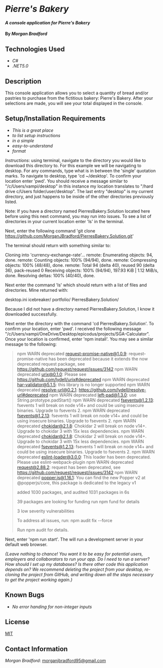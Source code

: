 # _Pierre's Bakery_

#### _A console application for Pierre's Bakery_

#### By _**Morgan Bradford**_

## Technologies Used

* _C#_
* _.NET5.0_

## Description

This console application allows you to select a quantity of bread and/or pastries to purchase from the fictitious bakery: Pierre's Bakery. After your selections are made, you will see your total displayed in the console.

## Setup/Installation Requirements

* _This is a great place_
* _to list setup instructions_
* _in a simple_
* _easy-to-understand_
* _format_


_Instructions_: using terminal, navigate to the directory you would like to download this directory to. For this example we will be navigating to desktop. For any commands, type what is in between the 'single' quotation marks. To navigate to desktop, type 'cd ~/desktop'. To confirm your location enter 'pwd'. You should receive a message similar to "/c/Users/vampi/desktop" in this instance my location translates to "/hard drive c/Users folder/user/desktop". The last entry "desktop" is my current directory, and just happens to be inside of the other directories previously listed.

Note: If you have a directory named PierresBakery.Solution located here before using this next command, you may run into issues. To see a list of directories in your current location enter 'ls' in the terminal.

Next, enter the following command 'git clone https://github.com/MorganJBradford/PierresBakery.Solution.git'

The terminal should return with something similar to:

Cloning into 'currency-exchange-rate'... remote: Enumerating objects: 94, done. remote: Counting objects: 100% (94/94), done. remote: Compressing objects: 100% (48/48), done. remote: Total 94 (delta 40), reused 90 (delta 36), pack-reused 0 Receiving objects: 100% (94/94), 197.93 KiB | 1.12 MiB/s, done. Resolving deltas: 100% (40/40), done.

Next enter the command 'ls' which should return with a list of files and directories. Mine returned with:

desktop.ini icebreaker/ portfolio/ PierresBakery.Solution/

Because I did not have a directory named PierresBakery.Solution, I know it downloaded successfully.

Next enter the directory with the command 'cd PierresBakery.Solution'. To confirm your location, enter 'pwd'. I received the following message "/c/Users/vampi/OneDrive/Desktop/epicodus/projects/SGA-Calculator". Once your location is confirmed, enter 'npm install'. You may see a similar message to the following:

>npm WARN deprecated request-promise-native@1.0.9: request-promise-native has been deprecated because it extends the now deprecated request package, see https://github.com/request/request/issues/3142 npm WARN deprecated urix@0.1.0: Please see https://github.com/lydell/urix#deprecated npm WARN deprecated har-validator@5.1.5: this library is no longer supported npm WARN deprecated resolve-url@0.2.1: https://github.com/lydell/resolve-url#deprecated npm WARN deprecated left-pad@1.3.0: use String.prototype.padStart() npm WARN deprecated fsevents@1.2.13: fsevents 1 will break on node v14+ and could be using insecure binaries. Upgrade to fsevents 2. npm WARN deprecated fsevents@1.2.13: fsevents 1 will break on node v14+ and could be using insecure binaries. Upgrade to fsevents 2. npm WARN deprecated chokidar@2.1.8: Chokidar 2 will break on node v14+. Upgrade to chokidar 3 with 15x less dependencies. npm WARN deprecated chokidar@2.1.8: Chokidar 2 will break on node v14+. Upgrade to chokidar 3 with 15x less dependencies. npm WARN deprecated fsevents@1.2.13: fsevents 1 will break on node v14+ and could be using insecure binaries. Upgrade to fsevents 2. npm WARN deprecated eslint-loader@3.0.0: This loader has been deprecated. Please use eslint-webpack-plugin npm WARN deprecated request@2.88.2: request has been deprecated, see https://github.com/request/request/issues/3142 npm WARN deprecated popper.js@1.16.1: You can find the new Popper v2 at @popperjs/core, this package is dedicated to the legacy v1
>
>added 1030 packages, and audited 1031 packages in 6s
>
>39 packages are looking for funding run npm fund for details
>
>3 low severity vulnerabilities
>
>To address all issues, run: npm audit fix --force
>
>Run npm audit for details.



Next, enter 'npm run start'. The will run a development server in your default web browser.

_{Leave nothing to chance! You want it to be easy for potential users, employers and collaborators to run your app. Do I need to run a server? How should I set up my databases? Is there other code this application depends on? We recommend deleting the project from your desktop, re-cloning the project from GitHub, and writing down all the steps necessary to get the project working again.}_

## Known Bugs

* _No error handing for non-integer inputs_

## License

[MIT](LICENSE.txt)

## Contact Information

_Morgan Bradford_: [morganjbradford95@gmail.com](mailto:morganjbradford95@gmail.com)